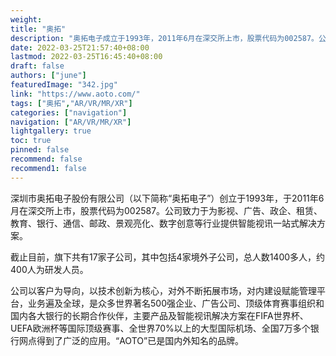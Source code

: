 ```yaml
---
weight: 
title: "奥拓"
description: "奥拓电子成立于1993年，2011年6月在深交所上市，股票代码为002587。公司致力于为影视、广告、政企、租赁、教育、银行、通信、邮政、景观亮化、数字创意等行业提供智能视讯一站式解决方案,涵盖LED显示、智慧网点、智慧照明、沉浸式空间和数字人、智慧教育等产品和集成解决方案的研发、生产、销售及相应的专业服务。"
date: 2022-03-25T21:57:40+08:00
lastmod: 2022-03-25T16:45:40+08:00
draft: false
authors: ["june"]
featuredImage: "342.jpg"
link: "https://www.aoto.com/"
tags: ["奥拓","AR/VR/MR/XR"]
categories: ["navigation"]
navigation: ["AR/VR/MR/XR"]
lightgallery: true
toc: true
pinned: false
recommend: false
recommend1: false
---
```

深圳市奥拓电子股份有限公司（以下简称“奥拓电子”）创立于1993年，于2011年6月在深交所上市，股票代码为002587。公司致力于为影视、广告、政企、租赁、教育、银行、通信、邮政、景观亮化、数字创意等行业提供智能视讯一站式解决方案。

截止目前，旗下共有17家子公司，其中包括4家境外子公司，总人数1400多人，约400人为研发人员。

公司以客户为导向，以技术创新为核心，对外不断拓展市场，对内建设赋能管理平台，业务遍及全球，是众多世界著名500强企业、广告公司、顶级体育赛事组织和国内各大银行的长期合作伙伴，主要产品及智能视讯解决方案在FIFA世界杯、UEFA欧洲杯等国际顶级赛事、全世界70%以上的大型国际机场、全国7万多个银行网点得到了广泛的应用。“AOTO”已是国内外知名的品牌。